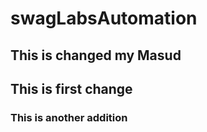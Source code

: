 # swagLabsAutomation

## This is changed my Masud
## This is first change

### This is another addition
